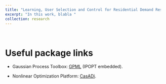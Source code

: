```yaml
---
title: "Learning, User Selection and Control for Residential Demand Response"
excerpt: "In this work, blabla "
collection: research
---
```

<p>&nbsp;</p>

Useful package links
====

- Gaussian Process Toolbox: [GPML](http://www.gaussianprocess.org/gpml/code/matlab/doc/) (IPOPT embedded).

- Nonlinear Optimization Platform: [CasADi](https://web.casadi.org/docs/).

